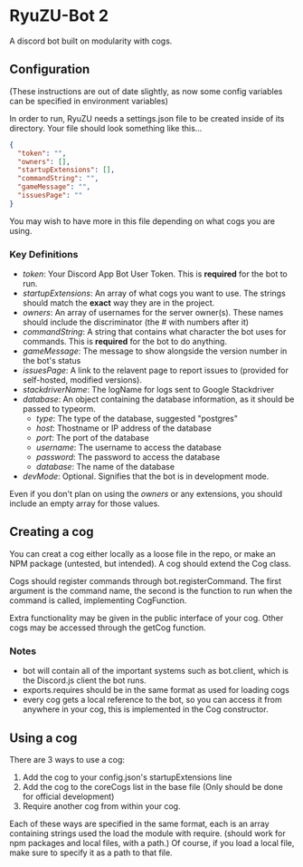 # RyuZU-Bot 2
A discord bot built on modularity with cogs.

## Configuration

(These instructions are out of date slightly, as now some config variables can be specified in environment variables)

In order to run, RyuZU needs a settings.json file to be created inside of its directory. Your file should look something like this...
```json
{
  "token": "",
  "owners": [],
  "startupExtensions": [],
  "commandString": "",
  "gameMessage": "",
  "issuesPage": ""
}
```
You may wish to have more in this file depending on what cogs you are using.

### Key Definitions
* *token*: Your Discord App Bot User Token. This is **required** for the bot to run.
* *startupExtensions*: An array of what cogs you want to use. The strings should match the **exact** way they are in the project.
* *owners*: An array of usernames for the server owner(s). These names should include the discriminator (the # with numbers after it)
* *commandString*: A string that contains what character the bot uses for commands. This is **required** for the bot to do anything.
* *gameMessage*: The message to show alongside the version number in the bot's status
* *issuesPage*: A link to the relavent page to report issues to (provided for self-hosted, modified versions).
* *stackdriverName*: The logName for logs sent to Google Stackdriver
* *database*: An object containing the database information, as it should be passed to typeorm.
	* *type*: The type of the database, suggested "postgres"
	* *host*: Thostname or IP address of the database
	* *port*: The port of the database
	* *username*: The username to access the database
	* *password*: The password to access the database
	* *database*: The name of the database
* *devMode*: Optional. Signifies that the bot is in development mode.

Even if you don't plan on using the *owners* or any extensions, you should include an empty array for those values.

## Creating a cog
You can creat a cog either locally as a loose file in the repo, or make an NPM package (untested, but intended). A cog should extend the Cog class.

Cogs should register commands through bot.registerCommand. The first argument is the command name, the second is the function to run when the command is called, implementing CogFunction.

Extra functionality may be given in the public interface of your cog. Other cogs may be accessed through the getCog function.

### Notes
* bot will contain all of the important systems such as bot.client, which is the Discord.js client the bot runs.
* exports.requires should be in the same format as used for loading cogs
* every cog gets a local reference to the bot, so you can access it from anywhere in your cog, this is implemented in the Cog constructor.

## Using a cog
There are 3 ways to use a cog:
1. Add the cog to your config.json's startupExtensions line
2. Add the cog to the coreCogs list in the base file (Only should be done for official development)
3. Require another cog from within your cog.

Each of these ways are specified in the same format, each is an array containing strings used the load the module with require. (should work for npm packages and local files, with a path.) Of course, if you load a local file, make sure to specify it as a path to that file.
